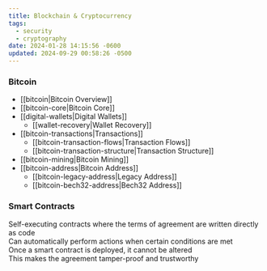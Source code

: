 ```yaml
---
title: Blockchain & Cryptocurrency
tags:
  - security
  - cryptography
date: 2024-01-28 14:15:56 -0600
updated: 2024-09-29 00:58:26 -0500
---
```



### Bitcoin

- [[bitcoin|Bitcoin Overview]]
- [[bitcoin-core|Bitcoin Core]]
- [[digital-wallets|Digital Wallets]]
	- [[wallet-recovery|Wallet Recovery]]
- [[bitcoin-transactions|Transactions]]
	- [[bitcoin-transaction-flows|Transaction Flows]]
	- [[bitcoin-transaction-structure|Transaction Structure]]
- [[bitcoin-mining|Bitcoin Mining]]
- [[bitcoin-address|Bitcoin Address]]
	- [[bitcoin-legacy-address|Legacy Address]]
	- [[bitcoin-bech32-address|Bech32 Address]]

### Smart Contracts
Self-executing contracts where the terms of agreement are written directly as code  
Can automatically perform actions when certain conditions are met  
Once a smart contract is deployed, it cannot be altered  
This makes the agreement tamper-proof and trustworthy  
